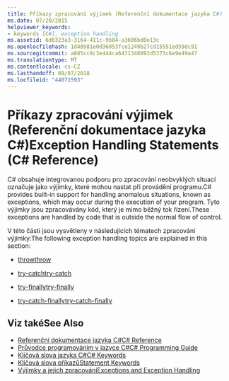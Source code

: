 ```yaml
---
title: Příkazy zpracování výjimek (Referenční dokumentace jazyka C#)
ms.date: 07/20/2015
helpviewer_keywords:
- keywords [C#], exception handling
ms.assetid: 6d0323a3-3164-411c-9b84-a3606bd0e13c
ms.openlocfilehash: 1d48981e0d36053fce1249b27cd15551ed59dc91
ms.sourcegitcommit: a885cc8c3e444ca6471348893d5373c6e9e49a47
ms.translationtype: MT
ms.contentlocale: cs-CZ
ms.lasthandoff: 09/07/2018
ms.locfileid: "44071593"
---
```

# <a name="exception-handling-statements-c-reference"></a><span data-ttu-id="9a5e6-102">Příkazy zpracování výjimek (Referenční dokumentace jazyka C#)</span><span class="sxs-lookup"><span data-stu-id="9a5e6-102">Exception Handling Statements (C# Reference)</span></span>
<span data-ttu-id="9a5e6-103">C# obsahuje integrovanou podporu pro zpracování neobvyklých situací označuje jako výjimky, které mohou nastat při provádění programu.</span><span class="sxs-lookup"><span data-stu-id="9a5e6-103">C# provides built-in support for handling anomalous situations, known as exceptions, which may occur during the execution of your program.</span></span> <span data-ttu-id="9a5e6-104">Tyto výjimky jsou zpracovávány kód, který je mimo běžný tok řízení.</span><span class="sxs-lookup"><span data-stu-id="9a5e6-104">These exceptions are handled by code that is outside the normal flow of control.</span></span>  
  
 <span data-ttu-id="9a5e6-105">V této části jsou vysvětleny v následujících tématech zpracování výjimky:</span><span class="sxs-lookup"><span data-stu-id="9a5e6-105">The following exception handling topics are explained in this section:</span></span>  
  
-   [<span data-ttu-id="9a5e6-106">throw</span><span class="sxs-lookup"><span data-stu-id="9a5e6-106">throw</span></span>](../../../csharp/language-reference/keywords/throw.md)  
  
-   [<span data-ttu-id="9a5e6-107">try-catch</span><span class="sxs-lookup"><span data-stu-id="9a5e6-107">try-catch</span></span>](../../../csharp/language-reference/keywords/try-catch.md)  
  
-   [<span data-ttu-id="9a5e6-108">try-finally</span><span class="sxs-lookup"><span data-stu-id="9a5e6-108">try-finally</span></span>](../../../csharp/language-reference/keywords/try-finally.md)  
  
-   [<span data-ttu-id="9a5e6-109">try-catch-finally</span><span class="sxs-lookup"><span data-stu-id="9a5e6-109">try-catch-finally</span></span>](../../../csharp/language-reference/keywords/try-catch-finally.md)  
  
## <a name="see-also"></a><span data-ttu-id="9a5e6-110">Viz také</span><span class="sxs-lookup"><span data-stu-id="9a5e6-110">See Also</span></span>  

- [<span data-ttu-id="9a5e6-111">Referenční dokumentace jazyka C#</span><span class="sxs-lookup"><span data-stu-id="9a5e6-111">C# Reference</span></span>](../../../csharp/language-reference/index.md)  
- [<span data-ttu-id="9a5e6-112">Průvodce programováním v jazyce C#</span><span class="sxs-lookup"><span data-stu-id="9a5e6-112">C# Programming Guide</span></span>](../../../csharp/programming-guide/index.md)  
- [<span data-ttu-id="9a5e6-113">Klíčová slova jazyka C#</span><span class="sxs-lookup"><span data-stu-id="9a5e6-113">C# Keywords</span></span>](../../../csharp/language-reference/keywords/index.md)  
- [<span data-ttu-id="9a5e6-114">Klíčová slova příkazů</span><span class="sxs-lookup"><span data-stu-id="9a5e6-114">Statement Keywords</span></span>](../../../csharp/language-reference/keywords/statement-keywords.md)  
- [<span data-ttu-id="9a5e6-115">Výjimky a jejich zpracování</span><span class="sxs-lookup"><span data-stu-id="9a5e6-115">Exceptions and Exception Handling</span></span>](../../../csharp/programming-guide/exceptions/index.md)
